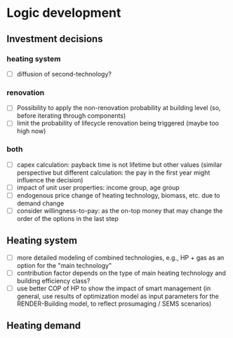 # Logic development

## Investment decisions

### heating system

- [ ] diffusion of second-technology?

### renovation

- [ ] Possibility to apply the non-renovation probability at building level (so, before iterating through components)
- [ ] limit the probability of lifecycle renovation being triggered (maybe too high now)

### both

- [ ] capex calculation: payback time is not lifetime but other values (similar perspective but different calculation: the pay in the first year might influence the decision)
- [ ] impact of unit user properties: income group, age group
- [ ] endogenous price change of heating technology, biomass, etc. due to demand change
- [ ] consider willingness-to-pay: as the on-top money that may change the order of the options in the last step

## Heating system

- [ ] more detailed modeling of combined technologies, e.g., HP + gas as an option for the "main technology"
- [ ] contribution factor depends on the type of main heating technology and building efficiency class?
- [ ] use better COP of HP to show the impact of smart management (in general, use results of optimization model as input parameters for the RENDER-Building model, to reflect prosumaging / SEMS scenarios)

## Heating demand

